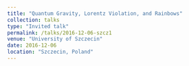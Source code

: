 ```yaml
---
title: "Quantum Gravity, Lorentz Violation, and Rainbows"
collection: talks
type: "Invited talk"
permalink: /talks/2016-12-06-szcz1
venue: "University of Szczecin"
date: 2016-12-06
location: "Szczecin, Poland"
---
```

